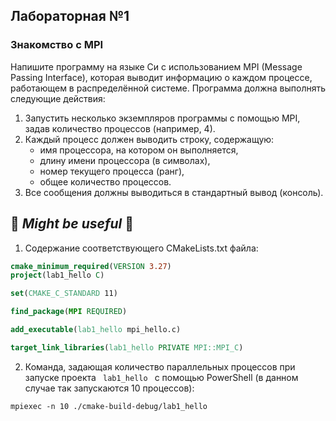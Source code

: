 ## Лабораторная №1
### Знакомство с MPI
Напишите программу на языке Си с использованием MPI (Message Passing Interface), которая выводит информацию о каждом процессе, работающем в распределённой системе. Программа должна выполнять следующие действия:
1) Запустить несколько экземпляров программы с помощью MPI, задав количество процессов (например, 4).
2) Каждый процесс должен выводить строку, содержащую:
   * имя процессора, на котором он выполняется,
   * длину имени процессора (в символах),
   * номер текущего процесса (ранг),
   * общее количество процессов.
3) Все сообщения должны выводиться в стандартный вывод (консоль).

## 🍃 *Might be useful* 🍃
1) Содержание соответствующего CMakeLists.txt файла:
```cmake
cmake_minimum_required(VERSION 3.27)
project(lab1_hello C)

set(CMAKE_C_STANDARD 11)

find_package(MPI REQUIRED)

add_executable(lab1_hello mpi_hello.c)

target_link_libraries(lab1_hello PRIVATE MPI::MPI_C)
```
2) Команда, задающая количество параллельных процессов при запуске проекта ```  lab1_hello  ``` с помощью PowerShell (в данном случае так запускаются 10 процессов):
```
mpiexec -n 10 ./cmake-build-debug/lab1_hello
```  
